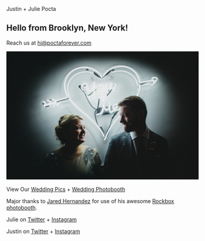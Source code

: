 Justin + Julie Pocta
## Hello from Brooklyn, New York!

Reach us at [hi@poctaforever.com](mailto:hi@poctaforever.com)

<img src="26709229451_6198bc0803_l.jpg">

View Our [Wedding Pics](https://photos.app.goo.gl/xYTPKs3BnCnCrjFY6) + [Wedding Photobooth](https://photos.app.goo.gl/BndSPXAYDXJ11J3U9)

Major thanks to [Jared Hernandez](http://jaredrey.com/) for use of his awesome [Rockbox photobooth](http://www.rockboxbooth.com/).

Julie on [Twitter](https://twitter.com/juliepocta) + [Instagram](https://instagram.com/julieforever)

Justin on [Twitter](https://twitter.com/justinpocta) + [Instagram](https://instagram.com/justinpocta)







